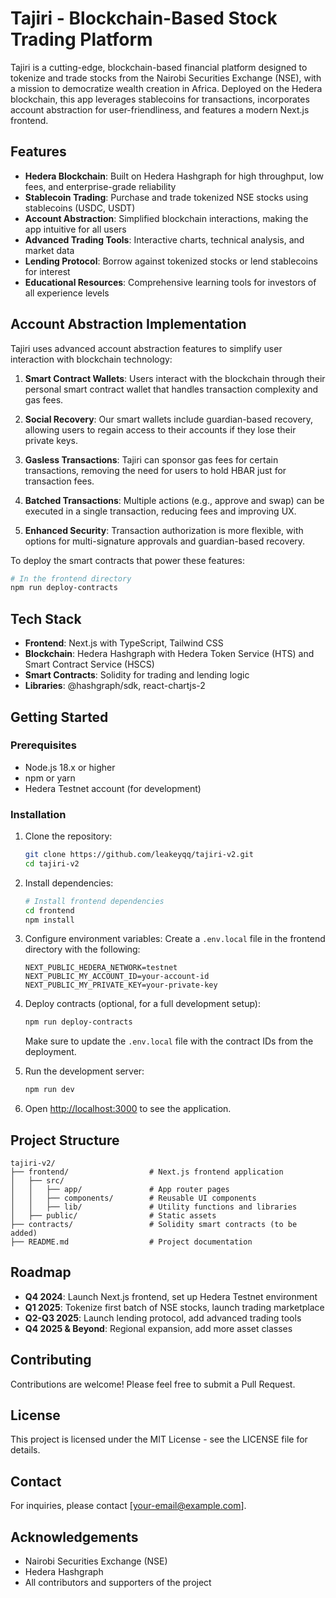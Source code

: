 # Tajiri - Blockchain-Based Stock Trading Platform

Tajiri is a cutting-edge, blockchain-based financial platform designed to tokenize and trade stocks from the Nairobi Securities Exchange (NSE), with a mission to democratize wealth creation in Africa. Deployed on the Hedera blockchain, this app leverages stablecoins for transactions, incorporates account abstraction for user-friendliness, and features a modern Next.js frontend.

## Features

- **Hedera Blockchain**: Built on Hedera Hashgraph for high throughput, low fees, and enterprise-grade reliability
- **Stablecoin Trading**: Purchase and trade tokenized NSE stocks using stablecoins (USDC, USDT)
- **Account Abstraction**: Simplified blockchain interactions, making the app intuitive for all users
- **Advanced Trading Tools**: Interactive charts, technical analysis, and market data
- **Lending Protocol**: Borrow against tokenized stocks or lend stablecoins for interest
- **Educational Resources**: Comprehensive learning tools for investors of all experience levels

## Account Abstraction Implementation

Tajiri uses advanced account abstraction features to simplify user interaction with blockchain technology:

1. **Smart Contract Wallets**: Users interact with the blockchain through their personal smart contract wallet that handles transaction complexity and gas fees.

2. **Social Recovery**: Our smart wallets include guardian-based recovery, allowing users to regain access to their accounts if they lose their private keys.

3. **Gasless Transactions**: Tajiri can sponsor gas fees for certain transactions, removing the need for users to hold HBAR just for transaction fees.

4. **Batched Transactions**: Multiple actions (e.g., approve and swap) can be executed in a single transaction, reducing fees and improving UX.

5. **Enhanced Security**: Transaction authorization is more flexible, with options for multi-signature approvals and guardian-based recovery.

To deploy the smart contracts that power these features:

```bash
# In the frontend directory
npm run deploy-contracts
```

## Tech Stack

- **Frontend**: Next.js with TypeScript, Tailwind CSS
- **Blockchain**: Hedera Hashgraph with Hedera Token Service (HTS) and Smart Contract Service (HSCS)
- **Smart Contracts**: Solidity for trading and lending logic
- **Libraries**: @hashgraph/sdk, react-chartjs-2

## Getting Started

### Prerequisites

- Node.js 18.x or higher
- npm or yarn
- Hedera Testnet account (for development)

### Installation

1. Clone the repository:
   ```bash
   git clone https://github.com/leakeyqq/tajiri-v2.git
   cd tajiri-v2
   ```

2. Install dependencies:
   ```bash
   # Install frontend dependencies
   cd frontend
   npm install
   ```

3. Configure environment variables:
   Create a `.env.local` file in the frontend directory with the following:
   ```
   NEXT_PUBLIC_HEDERA_NETWORK=testnet
   NEXT_PUBLIC_MY_ACCOUNT_ID=your-account-id
   NEXT_PUBLIC_MY_PRIVATE_KEY=your-private-key
   ```

4. Deploy contracts (optional, for a full development setup):
   ```bash
   npm run deploy-contracts
   ```
   
   Make sure to update the `.env.local` file with the contract IDs from the deployment.

5. Run the development server:
   ```bash
   npm run dev
   ```

6. Open [http://localhost:3000](http://localhost:3000) to see the application.

## Project Structure

```
tajiri-v2/
├── frontend/                  # Next.js frontend application
│   ├── src/
│   │   ├── app/               # App router pages
│   │   ├── components/        # Reusable UI components
│   │   ├── lib/               # Utility functions and libraries
│   ├── public/                # Static assets
├── contracts/                 # Solidity smart contracts (to be added)
├── README.md                  # Project documentation
```

## Roadmap

- **Q4 2024**: Launch Next.js frontend, set up Hedera Testnet environment
- **Q1 2025**: Tokenize first batch of NSE stocks, launch trading marketplace
- **Q2-Q3 2025**: Launch lending protocol, add advanced trading tools
- **Q4 2025 & Beyond**: Regional expansion, add more asset classes

## Contributing

Contributions are welcome! Please feel free to submit a Pull Request.

## License

This project is licensed under the MIT License - see the LICENSE file for details.

## Contact

For inquiries, please contact [your-email@example.com].

## Acknowledgements

- Nairobi Securities Exchange (NSE)
- Hedera Hashgraph
- All contributors and supporters of the project
